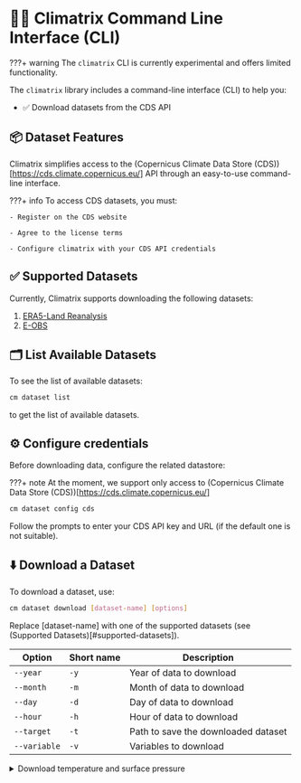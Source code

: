 # 🧑‍💻️ Climatrix Command Line Interface (CLI)

???+ warning
    The `climatrix` CLI is currently experimental and offers limited functionality.

The `climatrix` library includes a command-line interface (CLI) to help you:

- ✅ Download datasets from the CDS API


## 📦 Dataset Features
Climatrix simplifies access to the (Copernicus Climate Data Store (CDS))[https://cds.climate.copernicus.eu/] API through an easy-to-use command-line interface.

???+ info
    To access CDS datasets, you must:

    - Register on the CDS website

    - Agree to the license terms

    - Configure climatrix with your CDS API credentials


## ✅ Supported Datasets

Currently, Climatrix supports downloading the following datasets:

1. [ERA5-Land Reanalysis](https://doi.org/10.24381/cds.e2161bac)
2. [E-OBS](https://doi.org/10.24381/cds.151d3ec6)

## 🗂 List Available Datasets
To see the list of available datasets:


```bash
cm dataset list
```

to get the list of available datasets.

## ⚙️ Configure credentials
Before downloading data, configure the related datastore:

???+ note
    At the moment, we support only access to (Copernicus Climate Data Store (CDS))[https://cds.climate.copernicus.eu/]

```bash
cm dataset config cds
```

Follow the prompts to enter your CDS API key and URL (if the default one is not suitable).

## ⬇️ Download a Dataset

To download a dataset, use:

```bash
cm dataset download [dataset-name] [options]
```

Replace [dataset-name] with one of the supported datasets (see (Supported Datasets)[#supported-datasets]).

| Option | Short name | Description|
| ------ | ---------- | ---------- |
| `--year` | `-y` | Year of data to download |
| `--month` | `-m` | Month of data to download|
| `--day`  | `-d` | Day of data to download | 
| `--hour` | `-h` | Hour of data to download |
| `--target` | `-t` | Path to save the downloaded dataset |
| `--variable` | `-v` | Variables to download


<details>
<summary>Download temperature and surface pressure</summary>

```bash
cm dataset download era5-land -y 2024 -m 10 -d 10 -h 15 -v 2m_temperature -v surface_pressure -t ./test.nc
```

</details>